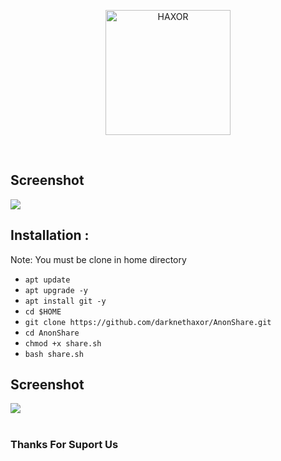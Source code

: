 <p align="center"> <a href="#"><img title="HAXOR" src="https://1.bp.blogspot.com/-ui9y_7kjZQQ/X65oQ5mMZ4I/AAAAAAAAADA/E7NzB1nhbpQn1J1mNGOX3Zx8WtJSrP5AwCLcBGAsYHQ/s320/20201113_170028.png" height="200" width="200"> </a> </p> <br> 

## Screenshot

<img src="https://raw.githubusercontent.com/darknethaxor/picture/main/Screenshot_20210110-132518-picsay.png">

## Installation : 

Note: You must be clone in home directory
 
* `apt update` 
* `apt upgrade -y` 
* `apt install git -y` 
* `cd $HOME` 
* `git clone https://github.com/darknethaxor/AnonShare.git` 
* `cd AnonShare` 
* `chmod +x share.sh` 
* `bash share.sh` 

## Screenshot

<img src="https://raw.githubusercontent.com/darknethaxor/picture/main/Screenshot_20210110-132518-picsay.png">
<br>
<br>
<h3>Thanks For Suport Us</h3>



